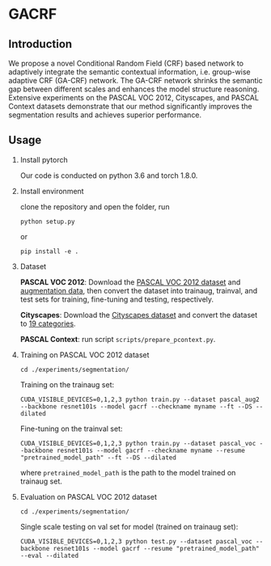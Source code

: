 # GACRF
## Introduction

We propose a novel Conditional Random Field (CRF) based network to adaptively integrate the semantic contextual information, i.e. group-wise adaptive CRF (GA-CRF) network. The GA-CRF network shrinks the semantic gap between different scales and enhances the model structure reasoning. Extensive experiments on the PASCAL VOC 2012, Cityscapes, and PASCAL Context datasets demonstrate that our method significantly improves the segmentation results and achieves superior performance.

## Usage

1. Install pytorch

   Our code is conducted on python 3.6 and torch 1.8.0.

2. Install environment

   clone the repository and open the folder, run

   ```
   python setup.py
   ```

   or

   ```
   pip install -e .
   ```

3. Dataset

   **PASCAL VOC 2012**: Download the [PASCAL VOC 2012 dataset](http://host.robots.ox.ac.uk/pascal/VOC/voc2012/VOCtrainval_11-May-2012.tar)  and [augmentation data](https://www.dropbox.com/s/oeu149j8qtbs1x0/SegmentationClassAug.zip?dl=0), then convert the dataset into trainaug, trainval, and test sets for training, fine-tuning and testing, respectively.

   **Cityscapes**: Download the [Cityscapes dataset](https://www.cityscapes-dataset.com/) and convert the dataset to [19 categories](https://github.com/mcordts/cityscapesScripts/blob/master/cityscapesscripts/helpers/labels.py).

   **PASCAL Context**: run script `scripts/prepare_pcontext.py`.

4. Training on PASCAL VOC 2012 dataset

   ```
   cd ./experiments/segmentation/
   ```

   Training on the trainaug set:

   ```
   CUDA_VISIBLE_DEVICES=0,1,2,3 python train.py --dataset pascal_aug2 --backbone resnet101s --model gacrf --checkname myname --ft --DS --dilated
   ```

   Fine-tuning on the trainval set:

   ```
   CUDA_VISIBLE_DEVICES=0,1,2,3 python train.py --dataset pascal_voc --backbone resnet101s --model gacrf --checkname myname --resume "pretrained_model_path" --ft --DS --dilated
   ```

   where `pretrained_model_path` is the path to the model trained on trainaug set.

5. Evaluation on PASCAL VOC 2012 dataset

   ```
   cd ./experiments/segmentation/
   ```

   Single scale testing on val set for model (trained on trainaug set):

   ```
   CUDA_VISIBLE_DEVICES=0,1,2,3 python test.py --dataset pascal_voc --backbone resnet101s --model gacrf --resume "pretrained_model_path" --eval --dilated
   ```




